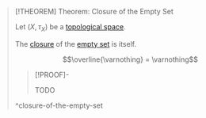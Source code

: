 >[!THEOREM] Theorem: Closure of the Empty Set
>
>Let $(X, \tau_X)$ be a [topological space](../Topological%20Space.md).
>
>The [closure](Closure.md) of the [empty set](../../Set%20Theory/The%20Empty%20Set.md) is itself.
>
>$$\overline{\varnothing} = \varnothing$$
>
>>[!PROOF]-
>>
>>TODO
>>
>
>^closure-of-the-empty-set
>